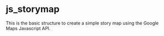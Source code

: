 # js_storymap
This is the basic structure to create a simple story map using the Google Maps Javascript API.
